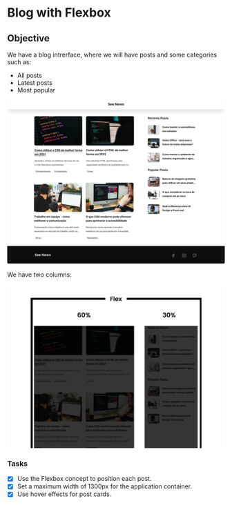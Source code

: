 # Blog with Flexbox

## Objective

We have a blog intrerface, where we will have posts and some categories such as:
- All posts
- Latest posts
- Most popular

![image](assets/guide/Home.svg)

We have two columns:

![image](assets/guide/Flex.svg)

### Tasks

- [x] Use the Flexbox concept to position each post.
- [x] Set a maximum width of 1300px for the application container.
- [x] Use hover effects for post cards.